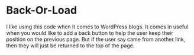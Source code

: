 Back-Or-Load
============

I like using this code when it comes to WordPress blogs. It comes in useful when you would like to add a back button to help the user keep their position on the previous page. But if the user say came from another link, then they will just be returned to the top of the page.
